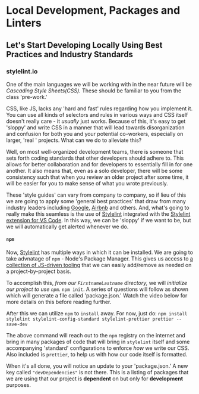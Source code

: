 # Local Development, Packages and Linters

## Let's Start Developing Locally Using Best Practices and Industry Standards

### stylelint.io

One of the main languages we will be working with in the near future will be _Cascading Style Sheets(CSS)._ These should be familiar to you from the class 'pre-work.'

CSS, like JS, lacks any 'hard and fast' rules regarding how you implement it. You can use all kinds of selectors and rules in various ways and CSS itself doesn't really care - it _usually_ just works. Because of this, it's easy to get 'sloppy' and write CSS in a manner that will lead towards disorganization and confusion for both you and your potential co-workers, especially on larger, 'real ' projects. What can we do to alleviate this?

Well, on most well-organized development teams, there is someone that sets forth coding standards that other developers should adhere to. This allows for better collaboration and for developers to essentially fill in for one another. It also means that, even as a solo developer, there will be some consistency such that when you review an older project after some time, it will be easier for you to make sense of what you wrote previously.

These 'style guides' can vary from company to company, so if lieu of this we are going to apply some 'general best practices' that draw from many industry leaders including [Google,](https://google.github.io/styleguide/htmlcssguide.html#CSS_Formatting_Rules) [Airbnb](https://github.com/airbnb/css#css) and others. And, what's going to really make this seamless is the use of [Stylelint](stylelint.io) integrated with the [Stylelint extension for VS Code](https://marketplace.visualstudio.com/items?itemName=shinnn.stylelint). In this way, we can be 'sloppy' if we want to be, but we will automatically get alerted whenever we do.

#### `npm`

Now, [Stylelint](https://stylelint.io/user-guide/node-api) has multiple ways in which it can be installed. We are going to take advnatage of `npm` - Node's Package Manager. This gives us access to [a collection of JS-driven tooling](https://www.npmjs.com/) that we can easily add/remove as needed on a project-by-project basis. 

To accomplish this, *from our `FirstnameLastname` directory,* we will _initialize our project to use `npm`_. `npm init`. A series of questions will follow as shown which will generate a file called 'package.json.' Watch the video below for more details on this before reading further.

After this we can utilize `npm` to `install` away. For now, just do: `npm install stylelint stylelint-config-standard stylelint-prettier prettier --save-dev`

The above command will reach out to the `npm` registry on the internet and bring in many packages of code that will bring in `stylelint` itself and some accompanying 'standard' configurations to enforce *how* we write our CSS. Also included is `prettier`, to help us with how our code itself is formatted.

When it's all done, you will notice an update to your 'package.json.' A new key called `"devDependencies"` is not there. This is a listing of packages that we are using that our project is **dependent** on but only for **development** purposes.

